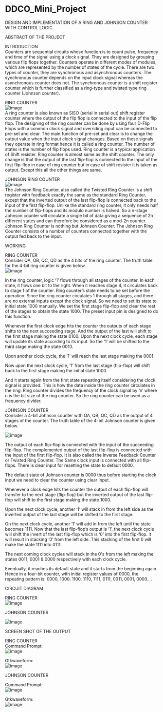 # DDCO_Mini_Project
DESIGN AND IMPLEMENTATION OF A RING AND JOHNSON COUNTER WITH CONTROL LOGIC</br>

ABSTRACT OF THE PROJECT</br>


INTRODUCTION</br>
         Counters are sequential circuits whose function is to count pulse, frequency and time of the signal using a clock signal. They are designed by grouping various flip flops together. Counters operate in different modes of modules, which are represented by the number of states of the cycle. There are two types of counter, they are synchronous and asynchronous counters. The synchronous counter depends on the input clock signal whereas the asynchronous counter does not. The synchronous counter is a shift register counter which is further classified as a ring-type and twisted type ring counter (Johnson counter). 



RING COUNTER</br>
 ![image](https://user-images.githubusercontent.com/54111265/177044803-3a488a3e-85df-4b64-b2ad-ac9588f316f7.png)</br>
         A ring counter is also known as SISO (serial in serial out) shift register counter where the output of the flip flop is connected to the input of the flip flop. The designing of the ring counter can be done by using four D-Flip Flops with a common clock signal and overriding input can be connected to pre-set and clear. The main function of pre-set and clear is to change the output value when the input clock signal changes. Based on these signals they operate in ring format hence it is called a ring counter. The number of states is the number of flip flops used. Ring counter is a typical application of Shift resister. Ring counter is almost same as the shift counter. The only change is that the output of the last flip-flop is connected to the input of the first flip-flop in case of ring counter but in case of shift resister it is taken as output. Except this all the other things are same.




JOHNSON RING COUNTER </br>
                         ![image](https://user-images.githubusercontent.com/54111265/177045012-fc7bf4fe-2391-4e85-b8e4-dcae44137c95.png)</br>
The Johnson Ring Counter, also called the Twisted Ring Counter is a shift  register with feedback exactly the same as the standard Ring Counter, except that the inverted output of the last flip-flop is connected back to the input of the first flip-flop. Unlike the standard ring counter, it only needs half the number of flip-flops and its modulo number is halved. So a n-stage Johnson counter will circulate a single bit of data giving a sequence of 2n different states and can therefore be considered as a mod-2n counter. Johnson Ring Counter is nothing but Johnson Counter. The Johnson Ring Counter consists of a number of counters connected together with the output fed back to the input.</br>


WORKING</br>

RING COUNTER </br>
	Consider QA, QB, QC, QD as the 4 bits of the ring counter. The truth table for the 4-bit ring counter is given below.</br>
![image](https://user-images.githubusercontent.com/54111265/177045050-8c6d44a2-c174-4ac3-a0d9-d0cb01dc475b.png)</br>


   In the ring counter, logic ‘1’ flows through all stages of the counter. In each state, it flows one bit to the right. When it reaches stage 4, it circulates back to stage 1 of the counter. Ring counter’s state needs to be set before the operation. Since the ring counter circulates 1 through all stages, and there are no external inputs except the clock signal. So we need to set its state to initial state 1000 manually. We set the first stage flip-flop and clear the rest of the stages to obtain the state 1000. The preset input pin is designed to do this function.
 
Whenever the first clock edge hits the counter the outputs of each stage shifts to the next succeeding stage. And the output of the last will shift to the first stage making the state 0100. 
Upon the next clock cycle, each stage will update its state according to its input. So the ‘1’ will be shifted to the third stage making the state 0010. 

Upon another clock cycle, the ‘1’ will reach the last stage making the 0001. 

Now upon the next clock cycle, ‘1’ from the last stage (flip-flop) will shift back to the first stage making the initial state 1000.
 
And it starts again from the first state repeating itself considering the clock signal is provided. 
This is how the data inside the ring counter circulates in the ring. Ring counter divides the frequency of the clock signal by ‘n’ where n is the bit size of the ring counter. So the ring counter can be used as a frequency divider.


JOHNSON COUNTER</br>
	Consider a 4-bit Johnson counter with QA, QB, QC, QD as the output of 4 stages of the counter. The truth table of the 4-bit Johnson counter is given below.


 
![image](https://user-images.githubusercontent.com/54111265/177045068-57dbeb16-7904-49a8-aa69-db8525453af8.png)


   The output of each flip-flop is connected with the input of the succeeding flip-flop. The complemented output of the last flip-flop is connected with the input of the first flip-flop. It is also called the Inverse Feedback Counter or Twisted Ring Counter. The Same clock input is connected with all flip-flops. There is clear input for resetting the state to default 0000. 

The default state of Johnson counter is 0000 thus before starting the clock input we need to clear the counter using clear input. 

Whenever a clock edge hits the counter the output of each flip-flop will transfer to the next stage (flip-flop) but the inverted output of the last flip-flop will shift to the first stage making the state 1000. 

Upon the next clock cycle, another ‘1’ will stack in from the left side as the inverted output of the last stage will be shifted to the first stage. 

On the next clock cycle, another ‘1’ will add in from the left until the state becomes 1111. 
Now that the last flip-flop’s output is ‘1’, the next clock cycle will shift the invert of the last flip-flop which is ‘0’ into the first flip-flop. It will result in stacking ‘0’ from the left side. This stacking of the first 0 will make the state 1111 into 0111. 

The next coming clock cycles will stack in the 0's from the left making the states 0011, 0001 & 0000 respectively with each clock cycle. 

Eventually, it reaches its default state and it starts from the beginning again. Hence in a four-bit counter, with initial register values of 0000, the repeating pattern is: 0000, 1000. 1100, 1110, 1111, 0111, 0011, 0001, 0000….



CIRCUIT DIAGRAM</br>


RING COUNTER</br>
 ![image](https://user-images.githubusercontent.com/54111265/177045083-7973fa7d-1ece-4832-a12e-7f21033769d2.png)


JOHNSON COUNTER</br>
 
![image](https://user-images.githubusercontent.com/54111265/177045089-8cae1640-84c2-4c53-9cfa-d8eda322e6d4.png)



SCREEN SHOT OF THE OUTPUT</br>

RING COUNTER</br>
Command Prompt:</br>
![image](https://user-images.githubusercontent.com/54111265/177045112-4061b7bf-325b-49d5-b7dc-4cceb6e28b00.png)


Gtkwaveform:</br>
![image](https://user-images.githubusercontent.com/54111265/177045116-07c77e2a-16b4-4dc8-8289-16c53ac39229.png)


JOHNSON COUNTER</br>

Command Prompt:</br>
![image](https://user-images.githubusercontent.com/54111265/177045121-df774eaf-1f6e-4c4d-9ced-80cfbec757a8.png)


Gtkwaveform:</br>
![image](https://user-images.githubusercontent.com/54111265/177045126-9d043ffa-e1ed-43ab-90ae-38b270bfb4a9.png)

